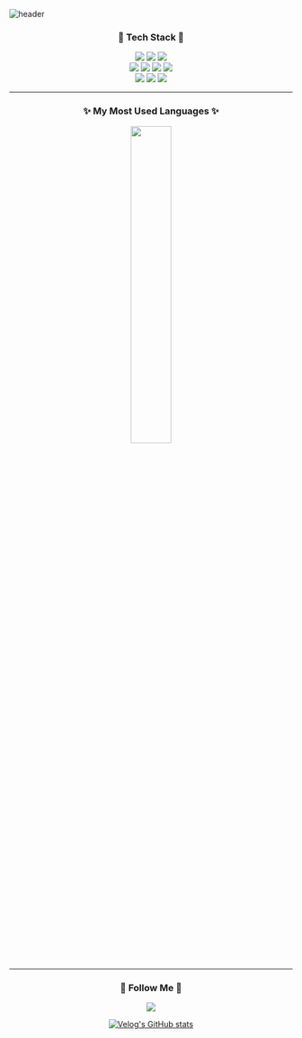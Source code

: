 ![header](https://capsule-render.vercel.app/api?type=waving&color=auto&text=Welcome%20to%20ybk's%20GitHub%20😁&fontSize=35&fontAlignY=40&fontAlign=70&height=250)

<!--내용 부분-->
<h3 align="center">🎈 Tech Stack 🎈 </h3>
<div align="center">
  <img src="https://img.shields.io/badge/JAVA-007396?style=for-the-badge&logo=Java&logoColor=white">
<img src="https://img.shields.io/badge/Spring-6DB33F?style=for-the-badge&logo=Spring&logoColor=white"> 
<img src="https://img.shields.io/badge/python-3670A0?style=for-the-badge&logo=python&logoColor=ffdd54" /> <br>
  <img src="https://img.shields.io/badge/react-20232a.svg?style=for-the-badge&logo=react&logoColor=61DAFB" />
  <img src="https://img.shields.io/badge/javascript-F7DF1E.svg?style=for-the-badge&logo=javascript&logoColor=20232a" />
  <img src="https://img.shields.io/badge/html5-E34F26.svg?style=for-the-badge&logo=html5&logoColor=white" />
  <img src="https://img.shields.io/badge/css3-1572B6.svg?style=for-the-badge&logo=css3&logoColor=white" />
  <br>
  <img src="https://img.shields.io/badge/oracle-F80000?style=for-the-badge&logo=oracle&logoColor=white"> 
    <img src="https://img.shields.io/badge/mysql-4479A1?style=for-the-badge&logo=mysql&logoColor=white">
    <img src="https://img.shields.io/badge/mariaDB-003545?style=for-the-badge&logo=mariaDB&logoColor=white"> 
</div>

---

<h3 align="center">✨  My Most Used Languages  ✨</h3>
<div align="center">
<a href="https://github.com/kybcod/github-readme-stats">
    <img src="https://github-readme-stats.vercel.app/api/top-langs/?username=kybcod&layout=donut&show_icons=true&theme=prussian&hide_border=true&bg_color=20232a&icon_color=58A6FF&text_color=fff&title_color=58A6FF&count_private=true&exclude_repo=Face-Transfer-Application" width=38% />
</a>    
</div>


---

<h3 align="center">🌈 Follow Me 🌈</h3>
<div align="center">
  <a href="https://velog.io/@kpo12345">
    <img src="https://img.shields.io/badge/Velog-1EBC8F?style=for-the-badge&logo=velog&logoColor=white" />
  </a>
</div>

<div align="center" style="text-align:center">
  
  [![Velog's GitHub stats](https://velog-readme-stats.vercel.app/api?name=kpo12345)](https://velog.io/@kpo12345)  
  
</div>





